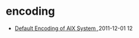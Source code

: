 # encoding
* [Default Encoding of AIX System ](/2011/2011-12-01-default-encoding-of-aix-system),2011-12-01 12
